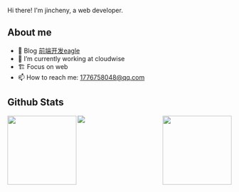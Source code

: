Hi there! I'm jincheny, a web developer.

## **About me**

- 🎨 Blog [前端开发eagle](https://www.toutiao.com/c/user/token/MS4wLjABAAAApxOm0cSDi3UFlwSmwDHu-kieIaEO6yaesGcVsd2RIgI/?source=mine_home)
- 🔭 I’m currently working at cloudwise
- 🏗 Focus on web
- 📫 How to reach me: 1776758048@qq.com

## **Github Stats**

<p>
<p>
<img height="155em" align="left" src="https://github-readme-stats.vercel.app/api?username=jincheny&show_icons=true&icon_color=CE1D2D&text_color=718096&bg_color=ffffff&include_all_commits=false&hide=stars" />
<img height="155em" align="right" src="https://github-readme-stats.vercel.app/api/top-langs/?username=jincheny&exclude_repo=KNN-Image-Classification&show_icons=true&text_color=718096&layout=compact&langs_count=6&bg_color=ffffff" />
</p>

<img src="https://activity-graph.herokuapp.com/graph?username=jincheny&theme=react-dark&area=true&bg_color=fff&line=0969da&point=0969da&color=24292f&radius=4" />
</p>